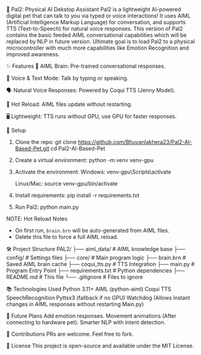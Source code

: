 🐾 Pal2: Physical AI Dekstop Assistant
Pal2 is a lightweight AI-powered digital pet that can talk to you via typed or voice interactions!
It uses AIML (Artificial Intelligence Markup Language) for conversation, and supports TTS (Text-to-Speech) for natural voice responses. This version of Pal2 contains the basic feeded AIML conversational capabilities which will be replaced by NLP in future version. Ultimate goal is to load Pal2 to a physical microcontroller with much more capabilities like Emotion Recognition and improved awareness.

✨ Features
🧠 AIML Brain: Pre-trained conversational responses.

🎤 Voice & Text Mode: Talk by typing or speaking.

🗣️ Natural Voice Responses: Powered by Coqui TTS (Jenny Model).

🔄 Hot Reload: AIML files update without restarting.

🖥️ Lightweight: TTS runs without GPU, use GPU for faster responses.

🚀 Setup
1) Clone the repo:
    git clone https://github.com/Bhuvanlakhera23/Pal2-AI-Based-Pet.git
    cd Pal2-AI-Based-Pet

2) Create a virtual environment:
    python -m venv venv-gpu

3) Activate the environment:
    Windows:
    venv-gpu\Scripts\activate

    Linux/Mac:
    source venv-gpu/bin/activate

4) Install requirements:
    pip install -r requirements.txt

5) Run Pal2:
    python main.py

NOTE: 
Hot Reload Notes
- On first run, `brain.brn` will be auto-generated from AIML files.
- Delete this file to force a full AIML reload.
    

🛠️ Project Structure
PAL2/
├── aiml_data/          # AIML knowledge base
├── config/             # Settings files
├── core/               # Main program logic
├── brain.brn           # Saved AIML brain cache
├── coqui_tts.py        # TTS Integration
├── main.py             # Program Entry Point
├── requirements.txt    # Python dependencies
├── README.md           # This file
└── .gitignore          # Files to ignore

📚 Technologies Used
Python 3.11+
AIML (python-aiml)
Coqui TTS
SpeechRecognition
Pyttsx3 (fallback if no GPU)
Watchdog (Allows instant changes in AIML responses without restarting Main.py)

🎯 Future Plans
Add emotion responses.
Movement animations (After connecting to hardware pet).
Smarter NLP with intent detection.

🤝 Contributions
PRs are welcome. Feel free to fork.

📜 License
This project is open-source and available under the MIT License.